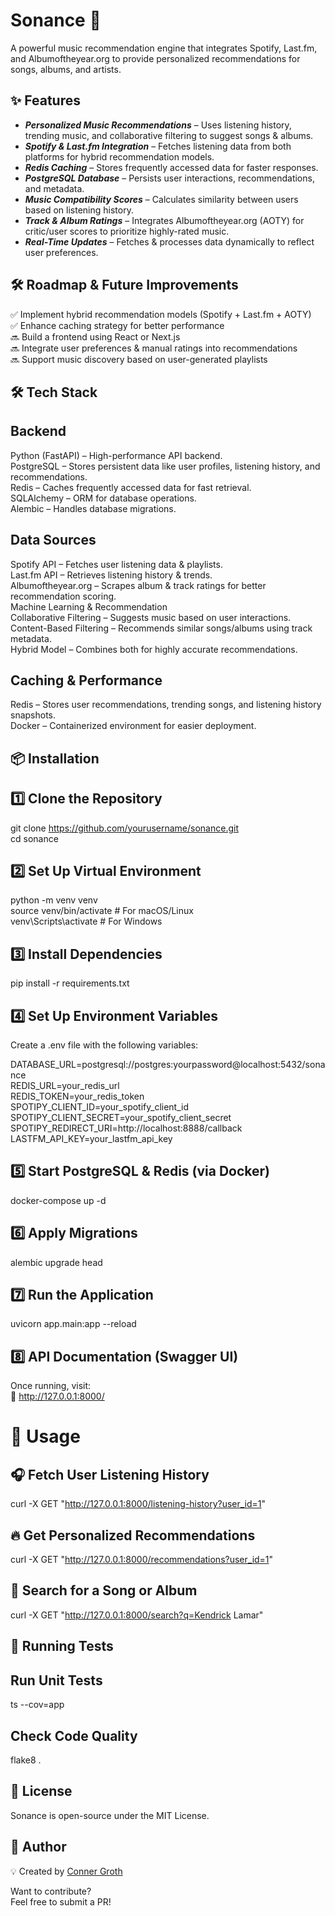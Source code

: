 # Sonance 🎵
A powerful music recommendation engine that integrates Spotify, Last.fm, and Albumoftheyear.org to provide personalized recommendations for songs, albums, and artists.

## ✨ Features
- ***Personalized Music Recommendations*** – Uses listening history, trending music, and collaborative filtering to suggest songs & albums.  
- ***Spotify & Last.fm Integration*** – Fetches listening data from both platforms for hybrid recommendation models.  
- ***Redis Caching*** – Stores frequently accessed data for faster responses.  
- ***PostgreSQL Database*** – Persists user interactions, recommendations, and metadata.  
- ***Music Compatibility Scores*** – Calculates similarity between users based on listening history.  
- ***Track & Album Ratings*** – Integrates Albumoftheyear.org (AOTY) for critic/user scores to prioritize highly-rated music.  
- ***Real-Time Updates*** – Fetches & processes data dynamically to reflect user preferences.  

## 🛠 Roadmap & Future Improvements
✅ Implement hybrid recommendation models (Spotify + Last.fm + AOTY)  
✅ Enhance caching strategy for better performance  
🔜 Build a frontend using React or Next.js  
🔜 Integrate user preferences & manual ratings into recommendations  
🔜 Support music discovery based on user-generated playlists  

## 🛠 Tech Stack
## Backend
Python (FastAPI) – High-performance API backend.  
PostgreSQL – Stores persistent data like user profiles, listening history, and recommendations.  
Redis – Caches frequently accessed data for fast retrieval.  
SQLAlchemy – ORM for database operations.  
Alembic – Handles database migrations.  
## Data Sources  
Spotify API – Fetches user listening data & playlists.  
Last.fm API – Retrieves listening history & trends.  
Albumoftheyear.org – Scrapes album & track ratings for better recommendation scoring.  
Machine Learning & Recommendation  
Collaborative Filtering – Suggests music based on user interactions.  
Content-Based Filtering – Recommends similar songs/albums using track metadata.  
Hybrid Model – Combines both for highly accurate recommendations.  
## Caching & Performance
Redis – Stores user recommendations, trending songs, and listening history snapshots.  
Docker – Containerized environment for easier deployment.

## 📦 Installation
## 1️⃣ Clone the Repository  
git clone https://github.com/yourusername/sonance.git  
cd sonance  
## 2️⃣ Set Up Virtual Environment  
python -m venv venv  
source venv/bin/activate  # For macOS/Linux  
venv\Scripts\activate      # For Windows  
## 3️⃣ Install Dependencies  
pip install -r requirements.txt  
## 4️⃣ Set Up Environment Variables  
Create a .env file with the following variables:  

DATABASE_URL=postgresql://postgres:yourpassword@localhost:5432/sonance  
REDIS_URL=your_redis_url  
REDIS_TOKEN=your_redis_token  
SPOTIPY_CLIENT_ID=your_spotify_client_id  
SPOTIPY_CLIENT_SECRET=your_spotify_client_secret  
SPOTIPY_REDIRECT_URI=http://localhost:8888/callback  
LASTFM_API_KEY=your_lastfm_api_key  
## 5️⃣ Start PostgreSQL & Redis (via Docker)   
docker-compose up -d  
## 6️⃣ Apply Migrations   
alembic upgrade head  
## 7️⃣ Run the Application  
uvicorn app.main:app --reload  
## 8️⃣ API Documentation (Swagger UI)  
Once running, visit:  
🔗 http://127.0.0.1:8000/  

# 🚀 Usage
## 🎧 Fetch User Listening History     
curl -X GET "http://127.0.0.1:8000/listening-history?user_id=1"  

## 🔥 Get Personalized Recommendations
curl -X GET "http://127.0.0.1:8000/recommendations?user_id=1"  

## 🎼 Search for a Song or Album
curl -X GET "http://127.0.0.1:8000/search?q=Kendrick Lamar"

## 🧪 Running Tests
## Run Unit Tests  
ts --cov=app  
## Check Code Quality
flake8 .  


## 📜 License
Sonance is open-source under the MIT License.

## 👥 Author
💡 Created by [Conner Groth](https://www.linkedin.com/in/conner-groth-978228260/)

Want to contribute?  
Feel free to submit a PR!

